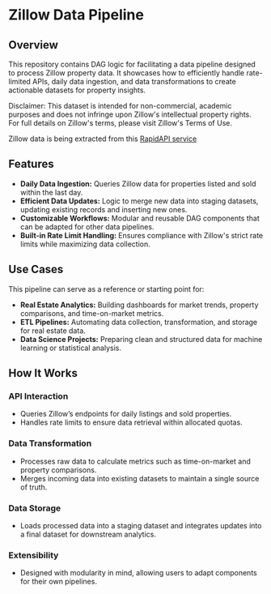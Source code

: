 # Zillow Data Pipeline

## Overview
This repository contains DAG logic for facilitating a data pipeline designed to process Zillow property data. It showcases how to efficiently handle rate-limited APIs, daily data ingestion, and data transformations to create actionable datasets for property insights.

Disclaimer: This dataset is intended for non-commercial, academic purposes and does not infringe upon Zillow's intellectual property rights. For full details on Zillow's terms, please visit Zillow's Terms of Use.

Zillow data is being extracted from this [RapidAPI service](https://rapidapi.com/apimaker/api/Zillow.com)

## Features
- **Daily Data Ingestion:** Queries Zillow data for properties listed and sold within the last day.
- **Efficient Data Updates:** Logic to merge new data into staging datasets, updating existing records and inserting new ones.
- **Customizable Workflows:** Modular and reusable DAG components that can be adapted for other data pipelines.
- **Built-in Rate Limit Handling:** Ensures compliance with Zillow's strict rate limits while maximizing data collection.

## Use Cases
This pipeline can serve as a reference or starting point for:
- **Real Estate Analytics:** Building dashboards for market trends, property comparisons, and time-on-market metrics.
- **ETL Pipelines:** Automating data collection, transformation, and storage for real estate data.
- **Data Science Projects:** Preparing clean and structured data for machine learning or statistical analysis.

## How It Works

### API Interaction
- Queries Zillow’s endpoints for daily listings and sold properties.
- Handles rate limits to ensure data retrieval within allocated quotas.

### Data Transformation
- Processes raw data to calculate metrics such as time-on-market and property comparisons.
- Merges incoming data into existing datasets to maintain a single source of truth.

### Data Storage
- Loads processed data into a staging dataset and integrates updates into a final dataset for downstream analytics.

### Extensibility
- Designed with modularity in mind, allowing users to adapt components for their own pipelines.

